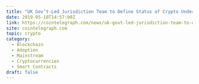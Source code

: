 ```yaml
---
title: "UK Gov’t-Led Jurisdiction Team to Define Status of Crypto Under English Private Law"
date: 2019-05-10T14:57:00Z
link: https://cointelegraph.com/news/uk-govt-led-jurisdiction-team-to-define-status-of-crypto-under-english-private-law?utm_medium=RSS&utm_source=hune
site: cointelegraph.com
topic: crypto
category:
  - Blockchain
  - Adoption
  - Mainstream
  - Cryptocurrencies
  - Smart Contracts
draft: false
---
```

